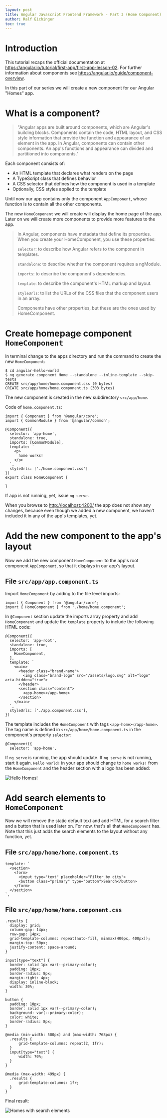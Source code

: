 ```yaml
---
layout: post
title: Angular Javascript Frontend Framework - Part 3 (Home Component)
author: Ralf Eichinger
toc: true
---
```



# Introduction

This tutorial recaps the official documentation at <https://angular.io/tutorial/first-app/first-app-lesson-02>. For further information about components see <https://angular.io/guide/component-overview>.

In this part  of our series we will create a new component for our Angular "Homes" app.

# What is a component?

> "Angular apps are built around components, which are Angular's building blocks. Components contain the code, HTML layout, and CSS style information that provide the function and appearance of an element in the app. In Angular, components can contain other components. An app's functions and appearance can divided and partitioned into components."

Each component consists of:

* An HTML template that declares what renders on the page
* A TypeScript class that defines behavior
* A CSS selector that defines how the component is used in a template
* Optionally, CSS styles applied to the template

Until now our app contains only the component `AppComponent`, whose function is to contain all the other components.

The new `HomeComponent` we will create will display the home page of the app. Later on we will create more components to provide more features to the app.

> In Angular, components have metadata that define its properties. When you create your HomeComponent, you use these properties:
>
> `selector`: to describe how Angular refers to the component in templates.
>
> `standalone`: to describe whether the component requires a ngModule.
>
> `imports`: to describe the component's dependencies.
>
> `template`: to describe the component's HTML markup and layout.
>
> `styleUrls`: to list the URLs of the CSS files that the component users in an array.
>
> Components have other properties, but these are the ones used by HomeComponent.

# Create homepage component `HomeComponent`

In terminal change to the apps directory and run the command to create the new `HomeComponent`:

```
$ cd angular-hello-world
$ ng generate component Home --standalone --inline-template --skip-tests
CREATE src/app/home/home.component.css (0 bytes)
CREATE src/app/home/home.component.ts (303 bytes)
```

The new component is created in the new subdirectory `src/app/home`.

Code of `home.component.ts`:

```
import { Component } from '@angular/core';
import { CommonModule } from '@angular/common';

@Component({
  selector: 'app-home',
  standalone: true,
  imports: [CommonModule],
  template: `
    <p>
      home works!
    </p>
  `,
  styleUrls: ['./home.component.css']
})
export class HomeComponent {

}
```

If app is not running, yet, issue `ng serve`.

When you browse to <http://localhost:4200/> the app does not show any changes, because even though we added a new component, we haven't included it in any of the app's templates, yet.

# Add the new component to the app's layout

Now we add the new component `HomeComponent` to the app's root component `AppComponent`, so that it displays in our app's layout.

## File `src/app/app.component.ts`

Import `HomeComponent` by adding to the file level imports:

```
import { Component } from '@angular/core';
import { HomeComponent } from './home/home.component';
```

In `@Component` section update the imports array property and add `HomeComponent` and update the `template` property to include the following HTML code:

```
@Component({
  selector: 'app-root',
  standalone: true,
  imports: [
    HomeComponent,
  ],
  template: `
    <main>
      <header class="brand-name">
        <img class="brand-logo" src="/assets/logo.svg" alt="logo" aria-hidden="true">
      </header>
      <section class="content">
        <app-home></app-home>
      </section>
    </main>
  `,
  styleUrls: ['./app.component.css'],
})
```

The template includes the `HomeComponent` with tags `<app-home></app-home>`. The tag name is defined in `src/app/home/home.component.ts` in the component's property `selector`:

```
@Component({
  selector: 'app-home',
```

If `ng serve` is running, the app should update. If `ng serve` is not running, start it again. `Hello world!` in your app should change to `home works!` from the `HomeComponent` and the header section with a logo has been added:

![Hello Homes!](/assets/topics/development/javascript/angular-homes-01.jpg)

# Add search elements to `HomeComponent`

Now we will remove the static default text and add HTML for a search filter and a button that is used later on. For now, that's all that `HomeComponent` has. Note that this just adds the search elements to the layout without any function, yet.

## File `src/app/home/home.component.ts`

```
template: `
  <section>
    <form>
      <input type="text" placeholder="Filter by city">
      <button class="primary" type="button">Search</button>
    </form>
  </section>
`,
```

## File `src/app/home/home.component.css`

```
.results {
  display: grid;
  column-gap: 14px;
  row-gap: 14px;
  grid-template-columns: repeat(auto-fill, minmax(400px, 400px));
  margin-top: 50px;
  justify-content: space-around;
}

input[type="text"] {
  border: solid 1px var(--primary-color);
  padding: 10px;
  border-radius: 8px;
  margin-right: 4px;
  display: inline-block;
  width: 30%;
}

button {
  padding: 10px;
  border: solid 1px var(--primary-color);
  background: var(--primary-color);
  color: white;
  border-radius: 8px;
}

@media (min-width: 500px) and (max-width: 768px) {
  .results {
      grid-template-columns: repeat(2, 1fr);
  }
  input[type="text"] {
      width: 70%;
  }   
}

@media (max-width: 499px) {
  .results {
      grid-template-columns: 1fr;
  }
}
```

Final result:

![Homes with search elements](/assets/topics/development/javascript/angular-homes-02.jpg)